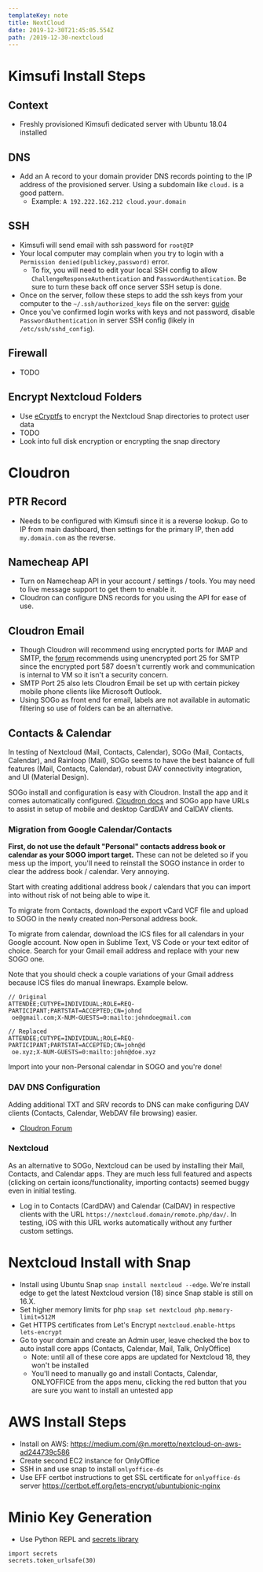 ```yaml
---
templateKey: note
title: NextCloud
date: 2019-12-30T21:45:05.554Z
path: /2019-12-30-nextcloud
---
```


# Kimsufi Install Steps

## Context

- Freshly provisioned Kimsufi dedicated server with Ubuntu 18.04 installed

## DNS

- Add an A record to your domain provider DNS records pointing to the IP address of the provisioned server. Using a subdomain like `cloud.` is a good pattern.
  - Example: `A 192.222.162.212 cloud.your.domain`

## SSH

- Kimsufi will send email with ssh password for `root@IP`
- Your local computer may complain when you try to login with a `Permission denied(publickey,password)` error.
  - To fix, you will need to edit your local SSH config to allow `ChallengeResponseAuthentication` and `PasswordAuthentication`. Be sure to turn these back off once server SSH setup is done.
- Once on the server, follow these steps to add the ssh keys from your computer to the `~/.ssh/authorized_keys` file on the server: [guide](https://www.cyberciti.biz/faq/how-to-set-up-ssh-keys-on-linux-unix/)
- Once you've confirmed login works with keys and not password, disable `PasswordAuthentication` in server SSH config (likely in `/etc/ssh/sshd_config`).

## Firewall

- TODO

## Encrypt Nextcloud Folders

- Use [eCryptfs](https://help.ubuntu.com/lts/serverguide/ecryptfs.html) to encrypt the Nextcloud Snap directories to protect user data
- TODO
- Look into full disk encryption or encrypting the snap directory

# Cloudron

## PTR Record

- Needs to be configured with Kimsufi since it is a reverse lookup. Go to IP from main dashboard, then settings for the primary IP, then add `my.domain.com` as the reverse.

## Namecheap API

- Turn on Namecheap API in your account / settings / tools. You may need to live message support to get them to enable it.
- Cloudron can configure DNS records for you using the API for ease of use.

## Cloudron Email

- Though Cloudron will recommend using encrypted ports for IMAP and SMTP, the [forum](https://forum.cloudron.io/topic/1319/nextcloud-email-client-cannot-be-setup) recommends using unencrypted port 25 for SMTP since the encrypted port 587 doesn't currently work and communication is internal to VM so it isn't a security concern.
- SMTP Port 25 also lets Cloudron Email be set up with certain pickey mobile phone clients like Microsoft Outlook.
- Using SOGo as front end for email, labels are not available in automatic filtering so use of folders can be an alternative.

## Contacts & Calendar

In testing of Nextcloud (Mail, Contacts, Calendar), SOGo (Mail, Contacts, Calendar), and Rainloop (Mail), SOGo seems to have the best balance of full features (Mail, Contacts, Calendar), robust DAV connectivity integration, and UI (Material Design).

SOGo install and configuration is easy with Cloudron. Install the app and it comes automatically configured. [Cloudron docs](https://cloudron.io/documentation/apps/sogo/) and SOGo app have URLs to assist in setup of mobile and desktop CardDAV and CalDAV clients.

### Migration from Google Calendar/Contacts

**First, do not use the default "Personal" contacts address book or calendar as your SOGO import target.** These can not be deleted so if you mess up the import, you'll need to reinstall the SOGO instance in order to clear the address book / calendar. Very annoying.

Start with creating additional address book / calendars that you can import into without risk of not being able to wipe it.

To migrate from Contacts, download the export vCard VCF file and upload to SOGO in the newly created non-Personal address book.

To migrate from calendar, download the ICS files for all calendars in your Google account. Now open in Sublime Text, VS Code or your text editor of choice. Search for your Gmail email address and replace with your new SOGO one.

Note that you should check a couple variations of your Gmail address because ICS files do manual linewraps. Example below.

```
// Original
ATTENDEE;CUTYPE=INDIVIDUAL;ROLE=REQ-PARTICIPANT;PARTSTAT=ACCEPTED;CN=johnd
 oe@gmail.com;X-NUM-GUESTS=0:mailto:johndoegmail.com

// Replaced
ATTENDEE;CUTYPE=INDIVIDUAL;ROLE=REQ-PARTICIPANT;PARTSTAT=ACCEPTED;CN=john@d
 oe.xyz;X-NUM-GUESTS=0:mailto:john@doe.xyz
```

Import into your non-Personal calendar in SOGO and you're done!

### DAV DNS Configuration

Adding additional TXT and SRV records to DNS can make configuring DAV clients (Contacts, Calendar, WebDAV file browsing) easier.

- [Cloudron Forum](https://forum.cloudron.io/topic/1296/add-dns-dav-registring/4)

### Nextcloud

As an alternative to SOGo, Nextcloud can be used by installing their Mail, Contacts, and Calendar apps. They are much less full featured and aspects (clicking on certain icons/functionality, importing contacts) seemed buggy even in initial testing.

- Log in to Contacts (CardDAV) and Calendar (CalDAV) in respective clients with the URL `https://nextcloud.domain/remote.php/dav/`. In testing, iOS with this URL works automatically without any further custom settings.

# Nextcloud Install with Snap

- Install using Ubuntu Snap `snap install nextcloud --edge`. We're install edge to get the latest Nextcloud version (18) since Snap stable is still on 16.X.
- Set higher memory limits for php `snap set nextcloud php.memory-limit=512M`
- Get HTTPS certificates from Let's Encrypt `nextcloud.enable-https lets-encrypt`
- Go to your domain and create an Admin user, leave checked the box to auto install core apps (Contacts, Calendar, Mail, Talk, OnlyOffice)
  - Note: until all of these core apps are updated for Nextcloud 18, they won't be installed
  - You'll need to manually go and install Contacts, Calendar, ONLYOFFICE from the apps menu, clicking the red button that you are sure you want to install an untested app

# AWS Install Steps

- Install on AWS: <https://medium.com/@n.moretto/nextcloud-on-aws-ad244739c586>
- Create second EC2 instance for OnlyOffice
- SSH in and use snap to install `onlyoffice-ds`
- Use EFF certbot instructions to get SSL certificate for `onlyoffice-ds` server <https://certbot.eff.org/lets-encrypt/ubuntubionic-nginx>

# Minio Key Generation

- Use Python REPL and [secrets library](https://docs.python.org/3/library/secrets.html)

```
import secrets
secrets.token_urlsafe(30)
```
